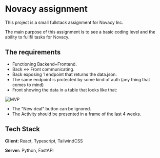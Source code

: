 
# Novacy assignment

This project is a small fullstack assignment for Novacy Inc.

The main purpose of this assignment is to see a basic coding level and the ability to fullfil tasks for Novacy.

## The requirements

* Functioning Backend+Frontend.
* Back <-> Front communicating.
* Back exposing 1 endpoint that returns the data.json.
* The same endpoint is protected by some kind of auth (any thing that comes to mind)
* Front showing the data in a table that looks like that:

![MVP](https://i.ibb.co/ggFHhnf/Main-MVP.png)

* The "New deal" button can be ignored.
* The Activity should be presented in a frame of the last 4 weeks.

## Tech Stack

**Client:** React, Typescript, TailwindCSS

**Server:** Python, FastAPI
